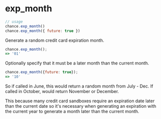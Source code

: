 # exp_month

```js
// usage
chance.exp_month()
chance.exp_month({ future: true })
```

Generate a random credit card expiration month.

```js
chance.exp_month();
=> '01'
```

Optionally specify that it must be a later month than the current month.

```js
chance.exp_month({future: true});
=> '10'
```

So if called in June, this would return a random month from July - Dec. If
called in October, would return November or December.

This because many credit card sandboxes require an expiration date later
than the current date so it's necessary when generating an expiration with the
current year to generate a month later than the current month.

